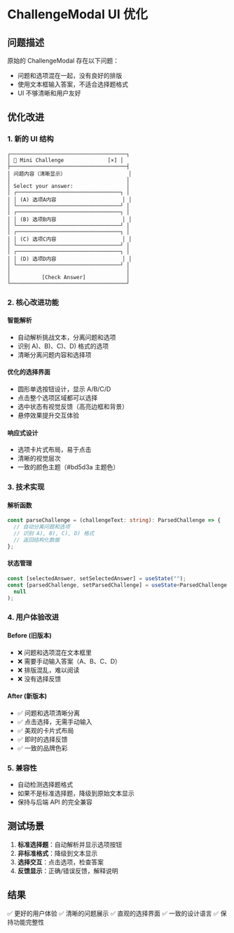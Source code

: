 # ChallengeModal UI 优化

## 问题描述

原始的 ChallengeModal 存在以下问题：

- 问题和选项混在一起，没有良好的排版
- 使用文本框输入答案，不适合选择题格式
- UI 不够清晰和用户友好

## 优化改进

### 1. 新的 UI 结构

```
┌─────────────────────────────────────┐
│ 🎯 Mini Challenge              [×] │
├─────────────────────────────────────┤
│ 问题内容（清晰显示）                    │
│                                     │
│ Select your answer:                 │
│ ┌─────────────────────────────────┐ │
│ │ (A) 选项A内容                     │ │
│ └─────────────────────────────────┘ │
│ ┌─────────────────────────────────┐ │
│ │ (B) 选项B内容                     │ │
│ └─────────────────────────────────┘ │
│ ┌─────────────────────────────────┐ │
│ │ (C) 选项C内容                     │ │
│ └─────────────────────────────────┘ │
│ ┌─────────────────────────────────┐ │
│ │ (D) 选项D内容                     │ │
│ └─────────────────────────────────┘ │
│                                     │
│          [Check Answer]             │
└─────────────────────────────────────┘
```

### 2. 核心改进功能

#### 智能解析

- 自动解析挑战文本，分离问题和选项
- 识别 A)、B)、C)、D) 格式的选项
- 清晰分离问题内容和选择项

#### 优化的选择界面

- 圆形单选按钮设计，显示 A/B/C/D
- 点击整个选项区域都可以选择
- 选中状态有视觉反馈（高亮边框和背景）
- 悬停效果提升交互体验

#### 响应式设计

- 选项卡片式布局，易于点击
- 清晰的视觉层次
- 一致的颜色主题（#bd5d3a 主题色）

### 3. 技术实现

#### 解析函数

```typescript
const parseChallenge = (challengeText: string): ParsedChallenge => {
  // 自动分离问题和选项
  // 识别 A), B), C), D) 格式
  // 返回结构化数据
};
```

#### 状态管理

```typescript
const [selectedAnswer, setSelectedAnswer] = useState("");
const [parsedChallenge, setParsedChallenge] = useState<ParsedChallenge | null>(
  null
);
```

### 4. 用户体验改进

#### Before (旧版本)

- ❌ 问题和选项混在文本框里
- ❌ 需要手动输入答案（A、B、C、D）
- ❌ 排版混乱，难以阅读
- ❌ 没有选择反馈

#### After (新版本)

- ✅ 问题和选项清晰分离
- ✅ 点击选择，无需手动输入
- ✅ 美观的卡片式布局
- ✅ 即时的选择反馈
- ✅ 一致的品牌色彩

### 5. 兼容性

- 自动检测选择题格式
- 如果不是标准选择题，降级到原始文本显示
- 保持与后端 API 的完全兼容

## 测试场景

1. **标准选择题**：自动解析并显示选项按钮
2. **非标准格式**：降级到文本显示
3. **选择交互**：点击选项，检查答案
4. **反馈显示**：正确/错误反馈，解释说明

## 结果

✅ 更好的用户体验
✅ 清晰的问题展示
✅ 直观的选择界面
✅ 一致的设计语言
✅ 保持功能完整性
